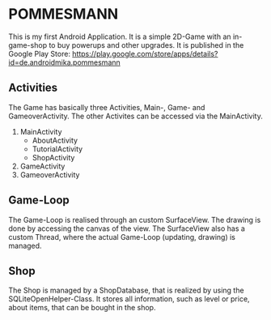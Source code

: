 # POMMESMANN

This is my first Android Application.
It is a simple 2D-Game with an in-game-shop to buy powerups and other upgrades.
It is published in the Google Play Store: https://play.google.com/store/apps/details?id=de.androidmika.pommesmann

## Activities
The Game has basically three Activities, Main-, Game- and GameoverActivity.
The other Activites can be accessed via the MainActivity.

1. MainActivity
    + AboutActivity
    + TutorialActivity
    + ShopActivity
2. GameActivity
3. GameoverActivity


## Game-Loop
The Game-Loop is realised through an custom SurfaceView.
The drawing is done by accessing the canvas of the view.
The SurfaceView also has a custom Thread, where the actual Game-Loop (updating, drawing) is managed.

## Shop
The Shop is managed by a ShopDatabase, that is realized by using the SQLiteOpenHelper-Class.
It stores all information, such as level or price, about items, that can be bought in the shop.
